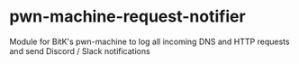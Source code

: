 # pwn-machine-request-notifier
Module for BitK's pwn-machine to log all incoming DNS and HTTP requests and send Discord / Slack notifications
